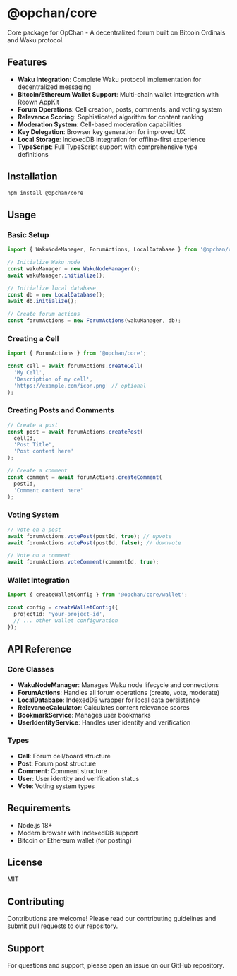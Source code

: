 # @opchan/core

Core package for OpChan - A decentralized forum built on Bitcoin Ordinals and Waku protocol.

## Features

- **Waku Integration**: Complete Waku protocol implementation for decentralized messaging
- **Bitcoin/Ethereum Wallet Support**: Multi-chain wallet integration with Reown AppKit
- **Forum Operations**: Cell creation, posts, comments, and voting system
- **Relevance Scoring**: Sophisticated algorithm for content ranking
- **Moderation System**: Cell-based moderation capabilities
- **Key Delegation**: Browser key generation for improved UX
- **Local Storage**: IndexedDB integration for offline-first experience
- **TypeScript**: Full TypeScript support with comprehensive type definitions

## Installation

```bash
npm install @opchan/core
```

## Usage

### Basic Setup

```typescript
import { WakuNodeManager, ForumActions, LocalDatabase } from '@opchan/core';

// Initialize Waku node
const wakuManager = new WakuNodeManager();
await wakuManager.initialize();

// Initialize local database
const db = new LocalDatabase();
await db.initialize();

// Create forum actions
const forumActions = new ForumActions(wakuManager, db);
```

### Creating a Cell

```typescript
import { ForumActions } from '@opchan/core';

const cell = await forumActions.createCell(
  'My Cell',
  'Description of my cell',
  'https://example.com/icon.png' // optional
);
```

### Creating Posts and Comments

```typescript
// Create a post
const post = await forumActions.createPost(
  cellId,
  'Post Title',
  'Post content here'
);

// Create a comment
const comment = await forumActions.createComment(
  postId,
  'Comment content here'
);
```

### Voting System

```typescript
// Vote on a post
await forumActions.votePost(postId, true); // upvote
await forumActions.votePost(postId, false); // downvote

// Vote on a comment
await forumActions.voteComment(commentId, true);
```

### Wallet Integration

```typescript
import { createWalletConfig } from '@opchan/core/wallet';

const config = createWalletConfig({
  projectId: 'your-project-id',
  // ... other wallet configuration
});
```

## API Reference

### Core Classes

- **WakuNodeManager**: Manages Waku node lifecycle and connections
- **ForumActions**: Handles all forum operations (create, vote, moderate)
- **LocalDatabase**: IndexedDB wrapper for local data persistence
- **RelevanceCalculator**: Calculates content relevance scores
- **BookmarkService**: Manages user bookmarks
- **UserIdentityService**: Handles user identity and verification

### Types

- **Cell**: Forum cell/board structure
- **Post**: Forum post structure
- **Comment**: Comment structure
- **User**: User identity and verification status
- **Vote**: Voting system types

## Requirements

- Node.js 18+
- Modern browser with IndexedDB support
- Bitcoin or Ethereum wallet (for posting)

## License

MIT

## Contributing

Contributions are welcome! Please read our contributing guidelines and submit pull requests to our repository.

## Support

For questions and support, please open an issue on our GitHub repository.
